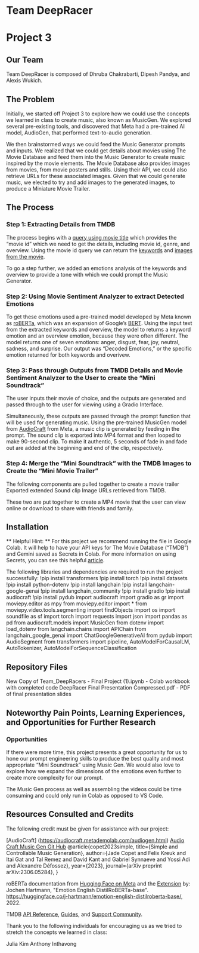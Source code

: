 # Team DeepRacer
# Project 3


## Our Team
Team DeepRacer is composed of Dhruba Chakrabarti, Dipesh Pandya, and Alexis Wukich.


## The Problem

Initially, we started off Project 3 to explore how we could use the concepts we learned in class to create music, also known as MusicGen. We explored several pre-existing tools, and discovered that Meta had a pre-trained AI model, AudioGen, that performed text-to-audio generation. 


We then brainstormed ways we could feed the Music Generator prompts and inputs. We realized that we could get details about movies using The Movie Database and feed them into the Music Generator to create music inspired by the movie elements. The Movie Database also provides images from movies, from movie posters and stills. Using their API, we could also retrieve URLs for these associated images. Given that we could generate music, we elected to try and add images to the generated images, to produce a Miniature Movie Trailer. 

## The Process

### Step 1: Extracting Details from TMDB

The process begins with a [query using movie title](https://api.themoviedb.org/3/search/movie?api_key={TMDB_API_KEY}&query={movie_title}) which provides the “movie id” which we need to get the details, including movie id, genre, and overview. Using the movie id query we can return the [keywords](https://api.themoviedb.org/3/movie/{movie_id}/keywords?api_key={TMDB_API_KEY}) and [images from the movie](https://api.themoviedb.org/3/movie/{movie_id}/images?api_key={TMDB_API_KEY}).


To go a step further, we added an emotions analysis of the keywords and overview to provide a tone with which we could prompt the Music Generator. 

### Step 2: Using Movie Sentiment Analyzer to extract Detected Emotions
To get these emotions used a pre-trained model developed by Meta known as [roBERTa](https://ai.meta.com/blog/roberta-an-optimized-method-for-pretraining-self-supervised-nlp-systems/), which was an expansion of Google’s [BERT](https://research.google/pubs/bert-pre-training-of-deep-bidirectional-transformers-for-language-understanding/). Using the input text from the extracted keywords and overview, the model to returns a keyword emotion and an overview emotion, because they were often different. The model returns one of seven emotions: anger, disgust, fear, joy, neutral, sadness, and surprise. Our output was “Decoded Emotions,” or the specific emotion returned for both keywords and overivew.

### Step 3: Pass through Outputs from TMDB Details and Movie Sentiment Analyzer to the User to create the “Mini Soundtrack”

The user inputs their movie of choice, and the outputs are generated and passed through to the user for viewing using a Gradio Interface.

Simultaneously, these outputs are passed through the prompt function that will be used for generating music. Using the pre-trained MusicGen model from [AudioCraft](https://audiocraft.metademolab.com/musicgen.html) from Meta, a music clip is generated by feeding in the prompt. The sound clip is exported into MP4 format and then looped to make 90-second clip. To make it authentic, 5 seconds of fade in and fade out are added at the beginning and end of the clip, respectively.

### Step 4: Merge the “Mini Soundtrack” with the TMDB Images to Create the “Mini Movie Trailer”

The following components are pulled together to create a movie trailer
Exported extended Sound clip
Image URLs retrieved from TMDB.

These two are put together to create a MP4 movie that the user can view online or download to share with friends and family.

## Installation

** Helpful Hint: ** For this project we recommend running the file in Google Colab. It will help to have your API keys for The Movie Database (“TMDB”) and Gemini saved as Secrets in Colab. For more information on using Secrets, you can see this helpful [article](https://medium.com/@parthdasawant/how-to-use-secrets-in-google-colab-450c38e3ec75).

The following libraries and dependencies are required to run the project successfully:
!pip install transformers
!pip install torch
!pip install datasets
!pip install python-dotenv
!pip install langchain
!pip install langchain-google-genai
!pip install langchain_community
!pip install gradio
!pip install audiocraft 
!pip install pydub 
import audiocraft
import gradio as gr
import moviepy.editor as mpy
from moviepy.editor import *
from moviepy.video.tools.segmenting import findObjects
import os
import soundfile as sf 
import torch
import requests
import json
import pandas as pd
from audiocraft.models import MusicGen
from dotenv import load_dotenv
from langchain.chains import APIChain
from langchain_google_genai import ChatGoogleGenerativeAI
from pydub import AudioSegment
from transformers import pipeline, AutoModelForCausalLM, AutoTokenizer, AutoModelForSequenceClassification


## Repository Files
New Copy of Team_DeepRacers - Final Project (1).ipynb - Colab workbook with completed code
DeepRacer Final Presentation Compressed.pdf - PDF of final presentation slides



## Noteworthy Pain Points, Learning Experiences, and Opportunities for Further Research

### Opportunities 

If there were more time, this project presents a great opportunity for us to hone our prompt engineering skills to produce the best quality and most appropriate “Mini Soundtrack” using Music Gen. We would also love to explore how we expand the dimensions of the emotions even further to create more complexity for our prompt.

The Music Gen process as well as assembling the videos could be time consuming and could only run in Colab as opposed to VS Code.


## Resources Consulted and Credits
The following credit must be given for assistance with our project:


[AudioCraft] (https://audiocraft.metademolab.com/audiogen.html)
[Audio Craft Music Gen Git Hub](https://github.com/facebookresearch/audiocraft/blob/main/docs/MUSICGEN.md)
@article{copet2023simple,
    title={Simple and Controllable Music Generation},
    author={Jade Copet and Felix Kreuk and Itai Gat and Tal Remez and David Kant and Gabriel Synnaeve and Yossi Adi and Alexandre Défossez},
    year={2023},
    journal={arXiv preprint arXiv:2306.05284},
}

roBERTa documentation from [Hugging Face on Meta](https://huggingface.co/FacebookAI/roberta-large) and the [Extension](https://huggingface.co/j-hartmann/emotion-english-distilroberta-base/)  by:
Jochen Hartmann, "Emotion English DistilRoBERTa-base". https://huggingface.co/j-hartmann/emotion-english-distilroberta-base/, 2022.


TMDB [API Reference](https://developer.themoviedb.org/reference/intro/getting-started), [Guides](https://developer.themoviedb.org/docs/getting-started), and [Support Community](https://www.themoviedb.org/talk/category/5047958519c29526b50017d6).


Thank you to the following individuals for encouraging us as we tried to stretch the concepts we learned in class:

Julia Kim
Anthony Inthavong
